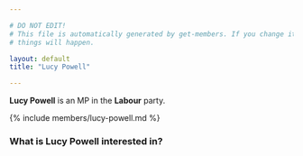 ```yaml
---

# DO NOT EDIT!
# This file is automatically generated by get-members. If you change it, bad
# things will happen.

layout: default
title: "Lucy Powell"

---
```


**Lucy Powell** is an MP in the **Labour** party.

{% include members/lucy-powell.md %}

### What is Lucy Powell interested in?


